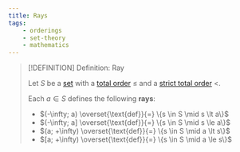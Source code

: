 ```yaml
---
title: Rays
tags:
    - orderings
    - set-theory
    - mathematics
---
```


>[!DEFINITION] Definition: Ray
>
>Let $S$ be a [set](../index.md) with a [total order](Total%20Order.md) $\le$ and a [strict total order](Strict%20Total%20Order.md) $\lt$.
>
>Each $a \in S$ defines the following **rays**:
>- $(-\infty; a) \overset{\text{def}}{=} \{s \in S \mid s \lt a\}$
>- $(-\infty; a] \overset{\text{def}}{=} \{s \in S \mid s \le a\}$
>- $(a; +\infty) \overset{\text{def}}{=} \{s \in S \mid a \lt s\}$
>- $[a; +\infty) \overset{\text{def}}{=} \{s \in S \mid a \le s\}$
>